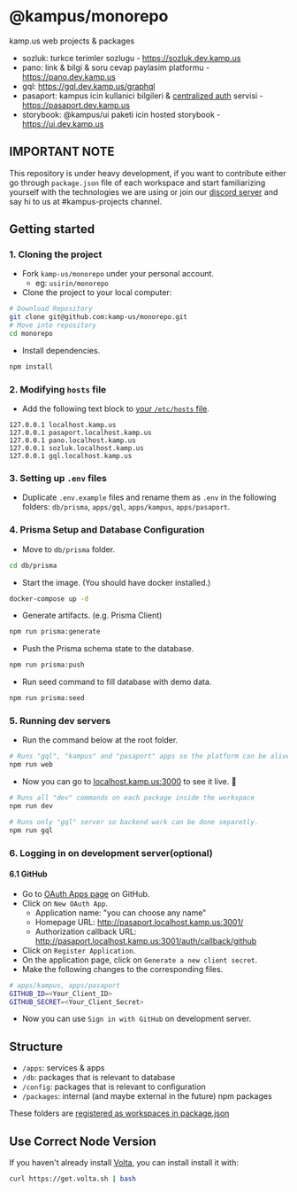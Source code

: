 # @kampus/monorepo

kamp.us web projects & packages

- sozluk: turkce terimler sozlugu - https://sozluk.dev.kamp.us
- pano: link & bilgi & soru cevap paylasim platformu - https://pano.dev.kamp.us
- gql: https://gql.dev.kamp.us/graphql
- pasaport: kampus icin kullanici bilgileri & [centralized auth](https://sozluk.dev.kamp.us/centralized-auth) servisi - https://pasaport.dev.kamp.us
- storybook: @kampus/ui paketi icin hosted storybook - https://ui.dev.kamp.us

## IMPORTANT NOTE

This repository is under heavy development, if you want to contribute either go
through `package.json` file of each workspace and start familiarizing yourself
with the technologies we are using or join our [discord server](https://discord.gg/kampus)
and say hi to us at #kampus-projects channel.

## Getting started

### 1. Cloning the project

- Fork `kamp-us/monorepo` under your personal account.
  - eg: `usirin/monorepo`
- Clone the project to your local computer:

```sh
# Download Repository
git clone git@github.com:kamp-us/monorepo.git
# Move into repository
cd monorepo
```

- Install dependencies.

```sh
npm install
```

### 2. Modifying `hosts` file

- Add the following text block to [your `/etc/hosts` file](https://www.howtogeek.com/27350/beginner-geek-how-to-edit-your-hosts-file/).

```text
127.0.0.1 localhost.kamp.us
127.0.0.1 pasaport.localhost.kamp.us
127.0.0.1 pano.localhost.kamp.us
127.0.0.1 sozluk.localhost.kamp.us
127.0.0.1 gql.localhost.kamp.us
```

### 3. Setting up `.env` files

- Duplicate `.env.example` files and rename them as `.env` in the following folders: `db/prisma`, `apps/gql`, `apps/kampus`, `apps/pasaport`.

### 4. Prisma Setup and Database Configuration

- Move to `db/prisma` folder.

```sh
cd db/prisma
```

- Start the image. (You should have docker installed.)

```sh
docker-compose up -d
```

- Generate artifacts. (e.g. Prisma Client)

```sh
npm run prisma:generate
```

- Push the Prisma schema state to the database.

```sh
npm run prisma:push
```

- Run seed command to fill database with demo data.

```sh
npm run prisma:seed
```

### 5. Running dev servers

- Run the command below at the root folder.

```sh
# Runs "gql", "kampus" and "pasaport" apps so the platform can be alive with 1 command.
npm run web
```

- Now you can go to [localhost.kamp.us:3000](localhost.kamp.us:3000) to see it live. 🚀

```sh
# Runs all "dev" commands on each package inside the workspace
npm run dev
```

```sh
# Runs only "gql" server so backend work can be done separetly.
npm run gql
```

### 6. Logging in on development server(optional)

#### 6.1 GitHub

- Go to [OAuth Apps page](https://github.com/settings/developers) on GitHub.
- Click on `New OAuth App`.
  - Application name: "you can choose any name"
  - Homepage URL: http://pasaport.localhost.kamp.us:3001/
  - Authorization callback URL: http://pasaport.localhost.kamp.us:3001/auth/callback/github
- Click on `Register Application`.
- On the application page, click on `Generate a new client secret`.
- Make the following changes to the corresponding files.

```sh
# apps/kampus, apps/pasaport
GITHUB_ID=<Your_Client_ID>
GITHUB_SECRET=<Your_Client_Secret>
```

- Now you can use `Sign in with GitHub` on development server.

<!---

#### 6.2 Discord

- Go to [Applications page](https://discord.com/developers/applications) on Discord.
- Click on `New Application`.
  - Name: "you can choose any name"
  - Click on `Create`.
- Go to `OAuth2` on the left sidebar.
- Click on `Reset Secret` to generate secret key.
- Click on `Add Redirect` and enter `http://pasaport.localhost.kamp.us:3001/auth/callback/discord`
- Save changes.
- Make the following changes to the corresponding files.

```sh
# apps/kampus, apps/pasaport
DISCORD_ID=<Your_Client_ID>
DISCORD_SECRET=<Your_Client_Secret>
```

- Now you can use `Sign in with Discord` on development server.

#### 6.3 Twitch

- Go to [Developer Applications page](https://dev.twitch.tv/console/apps) on Twitch.
- Click on `Register Your Application`.
  - Name: "you can choose any name"
  - OAuth Redirect URLs: https://pasaport.localhost.kamp.us:3001/auth/callback/twitch
  - Category: Website Integration
- Click on `Create`.
- Click on `Manage` for your application.
- Click on `New Secret`.

- Make the following changes to the corresponding files.

```sh
# apps/kampus, apps/pasaport
TWITCH_ID=<Your_Client_ID>
TWITCH_SECRET=<Your_Client_Secret>
```

- Now you can use `Sign in with Twitch` on development server.

-->

## Structure

- `/apps`: services & apps
- `/db`: packages that is relevant to database
- `/config`: packages that is relevant to configuration
- `/packages`: internal (and maybe external in the future) npm packages

These folders are [registered as workspaces in package.json](package.json#L4-L7)

## Use Correct Node Version

If you haven't already install [Volta](https://volta.sh), you can install install it with:

```sh
curl https://get.volta.sh | bash
```
